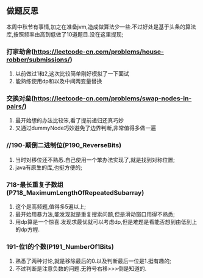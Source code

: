 ## 做题反思

本周中秋节有事情,加之在准备jvm,造成做算法少一些.不过好处是基于头条的算法库,按照频率由高到低做了10道题目.没在这里提现;

### 打家劫舍(https://leetcode-cn.com/problems/house-robber/submissions/)

1. 以前做过1和2,这次比较简单刚好模拟了一下面试
2. 能熟练使用dp和以及中间两变量替换

### 交换对垒(https://leetcode-cn.com/problems/swap-nodes-in-pairs/)

1. 最开始想的办法比较笨,看了提前递归还真巧妙
2. 又通过dummyNode巧妙避免了边界判断,非常值得多做一遍

### //190-颠倒二进制位(P190_ReverseBits)

1. 当时对移位还不熟悉.自己使用一个笨办法实现了,就是找到对称位置;
2. java有原生的库,也挺方便的;

### 718-最长重复子数组(P718_MaximumLengthOfRepeatedSubarray)

1. 这个是高频题,值得多5遍以上;
2. 最开始用暴力法,能发现就是重复搜索问题,但是滑动窗口用得不熟悉;
3. 用dp算是一个惊喜.发现求最优就可以考虑dp,但是难题是看能否想到由低到上的dp方程.

### 191-位1的个数(P191_NumberOf1Bits)

1. 熟悉了两种讨论,就是移除最后的0.以及判断最后一位是1.挺有趣的;
2. 不过判断是注意负数的问题.无符号右移>>>倒是知道的.
